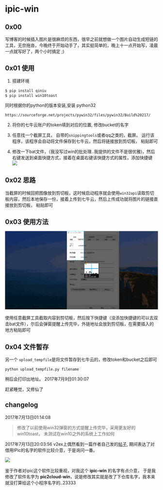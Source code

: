 # ipic-win
## 0x00
写博客的时候插入图片是很麻烦的东西，很早之前就想做一个图片自动生成短链的工具，无奈拖沓，今晚终于开始动手了，其实挺简单的，晚上十一点开始写，凌晨一点就写好了，两个小时搞定 ;)
## 0x01 使用
1. 搭建环境
```
$ pip install qiniu
$ pip install win10toast
```
同时根据你的python的版本安装,安装 python32
```
https://sourceforge.net/projects/pywin32/files/pywin32/Build%20217/
```

2. 将你的七牛云账户的token填到对应的位置, 修改bucket的名字

3. 任意找一个截屏工具， 自带的`snippingtools`或者qq之类的，截屏。 运行该程序，该程序会自动将文件保存到七牛云，然后将链接放到剪切板， 粘贴即可

4. 修改一下bat文件，（我没写过win的批处理..我提供的文件不是很优雅)，然后右键发送到桌面快捷方式，接着在桌面右键该快捷方式的属性，添加快捷键
![](http://oqyjccf1n.bkt.clouddn.com/20170713-005904.png)



## 0x02 思路
当截屏的时候回把图像放到剪切板，这时候启动程序就会使用`win32api`读取剪切板内容，然后本地保存一份，接着上传到七牛云，然后上传成功就将图片的链接直接放到剪切板， 粘贴即可

## 0x03 使用方法
![](screen.gif)

使用任意截屏工具截取内容到剪切板，然后按下快捷键（没添加快捷键的可以去双击bat文件），尔后会弹窗提醒上传完毕，外链地址会放到剪切板，在需要插入的地方粘贴即可

## 0x04 文件暂存 
另一个 `upload_tempfile`是将文件暂存到七牛云的，修改token和bucket之后即可
```
python upload_tempfile.py filename
```
稍后会打印出地址。
2017年7月9日01:30:07

赶紧睡觉，又修仙了
## changelog
2017年7月13日01:14:08
> 修改了以前使用win32弹窗的方式提醒上传完毕，采用更友好的win10toast， 未测试在win10之外的系统上工作如何


2017年7月13日20:03:56
v2ex上偶然看到一篇作者自己发的[帖子](https://www.v2ex.com/t/374418), 期间表达了对借用IPic的名字的软件比较介意，于是询问一番。

![](http://oqyjccf1n.bkt.clouddn.com/20170713-200309.png)

鉴于作者对ipic这个软件比较重视，对我这个 **ipic-win** 的名字有点介意， 于是我修改了软件名字为 **pic2cloud-win**，说是修改其实就是改了下仓库名字，我本来就没打算给这个小程序名字的..23333


